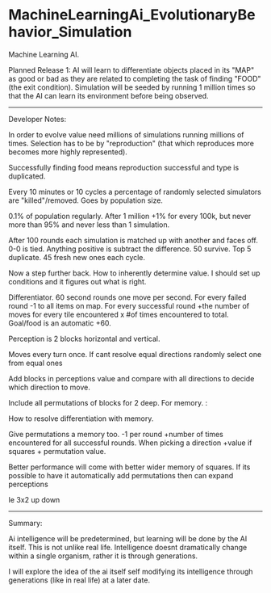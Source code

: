 # MachineLearningAi_EvolutionaryBehavior_Simulation
Machine Learning AI. 

Planned Release 1:
AI will learn to differentiate objects placed in its "MAP" as good or bad as they are related to completing the task of finding "FOOD" (the exit condition). Simulation will be seeded by running 1 million times so that the AI can learn its environment before being observed.

------------------------------------------------------------------------------

Developer Notes:


In order to evolve value need millions of simulations running millions of times. Selection has to be by "reproduction" (that which reproduces more becomes more highly represented). 

Successfully finding food means reproduction successful and type is duplicated.

Every 10 minutes or 10 cycles a percentage of randomly selected simulators are "killed"/removed. Goes by population size. 

0.1% of population regularly.
After 1 million +1% for every 100k, but never more than 95% and never less than 1 simulation. 

After 100 rounds each simulation is matched up with another and faces off. 0-0 is tied. Anything positive is subtract the difference. 50 survive. Top 5 duplicate. 45 fresh new ones each cycle.

Now a step further back. How to inherently determine value. I should set up conditions and it figures out what is right.

Differentiator. 60 second rounds one move per second. For every failed round -1 to all items on map. For every successful round +the number of moves for every tile encountered x #of times encountered to total. Goal/food is an automatic +60.

Perception is 2 blocks horizontal and vertical. 

Moves every turn once. If cant resolve equal directions randomly select one from equal ones

Add blocks in perceptions value and compare with all directions to decide which direction to move. 

Include all permutations of blocks for 2 deep. For memory. : 

How to resolve differentiation with memory. 

Give permutations a memory too. -1 per round +number of times encountered for all successful rounds. When picking a direction +value if squares + permutation value.

Better performance will come with better wider memory of squares. If its possible to have it automatically add permutations then can expand perceptions 

Ie 3x2 up down 

------------------------------------------------------------------------------

Summary:

Ai intelligence will be predetermined, but learning will be done by the AI itself. This is not unlike real life. Intelligence doesnt dramatically change within a single organism, rather it is through generations.

I will explore the idea of the ai itself self modifying its intelligence through generations (like in real life) at a later date.
